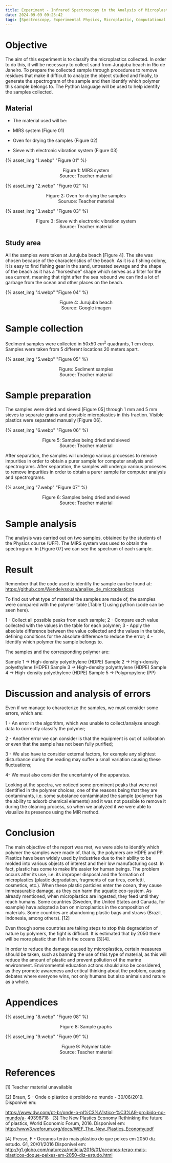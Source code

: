 ```yaml
---
title: Experiment - Infrared Spectroscopy in the Analysis of Microplastics 
date: 2024-09-09 09:25:42
tags: [Spectroscopy, Experimental Physics, Microplastic, Computational physics]
---
```


# Objective

The aim of this experiment is to classify the microplastics collected. In order to do this, it will be necessary to collect sand from Jurujuba beach in Rio de Janeiro. To prepare the collected sample through procedures to remove residues that make it difficult to analyze the object studied and finally, to generate the spectrogram of the sample and then identify which polymer this sample belongs to. The Python language will be used to help identify the samples collected.


## Material

* The material used will be:

* MIRS system (Figure 01)

* Oven for drying the samples (Figure 02)

* Sieve with electronic vibration system (Figure 03)

{% asset_img "1.webp" "Figure 01" %}
<p style="text-align: center;">
  Figure 1: MIRS system  <br>
  Source: Teacher material  </p>
{% asset_img "2.webp" "Figure 02" %}
<p style="text-align: center;">
  Figure 2: Oven for drying the samples <br>
  Souruce: Teacher material </p>
{% asset_img "3.webp" "Figure 03" %}
<p style="text-align: center;">
  Figure 3: Sieve with electronic vibration system   <br>
  Source: Teacher material </p>

## Study area

 All the samples were taken at Jurujuba beach [Figure 4]. The site was chosen because of the characteristics of the beach. As it is a fishing colony, it is easy to find fishing gear in the sand, untreated sewage and the shape of the beach as it has a “horseshoe” shape which serves as a filter for the sea current, meaning that right after the sea rebound we can find a lot of garbage from the ocean and other places on the beach.

 {% asset_img "4.webp" "Figure 04" %}
<p style="text-align: center;">
  Figure 4: Jurujuba beach   <br>
  Source: Google imagen </p>

# Sample collection

Sediment samples were collected in 50x50 $cm^2$ quadrants, 1 cm deep. Samples were taken from 5 different locations 20 meters apart.

 {% asset_img "5.webp" "Figure 05" %}
<p style="text-align: center;">
  Figure: Sediment samples   <br>
  Source: Teacher material </p>

# Sample preparation

The samples were dried and sieved [Figure 05] through 1 mm and 5 mm sieves to separate grains and possible microplastics in this fraction. Visible plastics were separated manually [Figure 06].

{% asset_img "6.webp" "Figure 06" %}
<p style="text-align: center;">
  Figure 5: Samples being dried and sieved   <br>
  Source: Teacher material </p>

After separation, the samples will undergo various processes to remove impurities in order to obtain a purer sample for computer analysis and spectrograms. After separation, the samples will undergo various processes to remove impurities in order to obtain a purer sample for computer analysis and spectrograms.

{% asset_img "7.webp" "Figure 07" %}
<p style="text-align: center;">
  Figure 6: Samples being dried and sieved   <br>
  Source: Teacher material </p>

# Sample analysis

The analysis was carried out on two samples, obtained by the students of the Physics course (UFF). The MIRS system was used to obtain the spectrogram. In [Figure 07] we can see the spectrum of each sample.

# Result

Remember that the code used to identify the sample can be found at: https://github.com/Wendelvsouza/analise_de_microplasticos

To find out what type of material the samples are made of, the samples were compared with the polymer table [Table 1] using python (code can be seen here).

 

1 - Collect all possible peaks from each sample;
2 - Compare each value collected with the values in the table for each polymer;
3 - Apply the absolute difference between the value collected and the values in the table, defining conditions for the absolute difference to reduce the error;
4 - Identify which polymer the sample belongs to.

 

The samples and the corresponding polymer are:

 

Sample 1 -> High-density polyethylene (HDPE)
Sample 2 -> High-density polyethylene (HDPE)
Sample 3 -> High-density polyethylene (HDPE)
Sample 4 -> High-density polyethylene (HDPE)
Sample 5 -> Polypropylene (PP)

# Discussion and analysis of errors

Even if we manage to characterize the samples, we must consider some errors, which are:


1 - An error in the algorithm, which was unable to collect/analyze enough data to correctly classify the polymer;

2 - Another error we can consider is that the equipment is out of calibration or even that the sample has not been fully purified;

3 - We also have to consider external factors, for example any slightest disturbance during the reading may suffer a small variation causing these fluctuations;

4- We must also consider the uncertainty of the apparatus.


Looking at the spectra, we noticed some prominent peaks that were not identified in the polymer choices, one of the reasons being that they are contaminants, i.e. some substance contaminated the sample (polymer has the ability to adsorb chemical elements) and it was not possible to remove it during the cleaning process, so when we analyzed it we were able to visualize its presence using the MIR method.

# Conclusion

The main objective of the report was met, we were able to identify which polymer the samples were made of, that is, the polymers are HDPE and PP. Plastics have been widely used by industries due to their ability to be molded into various objects of interest and their low manufacturing cost. In fact, plastic has come to make life easier for human beings. The problem occurs after its use, i.e. its improper disposal and the formation of microplastics (plastic degradation, fragments of car tires, confetti, cosmetics, etc.). When these plastic particles enter the ocean, they cause immeasurable damage, as they can harm the aquatic eco-system. As already mentioned, when microplastics are ingested, they feed until they reach humans. Some countries (Sweden, the United States and Canada, for example) have adopted a ban on microplastics in the composition of materials. Some countries are abandoning plastic bags and straws (Brazil, Indonesia, among others). [12]

 
Even though some countries are taking steps to stop this degradation of nature by polymers, the fight is difficult. It is estimated that by 2050 there will be more plastic than fish in the oceans [3][4].


In order to reduce the damage caused by microplastics, certain measures should be taken, such as banning the use of this type of material, as this will reduce the amount of plastic and prevent pollution of the marine environment. Environmental education actions should also be considered, as they promote awareness and critical thinking about the problem, causing debates where everyone wins, not only humans but also animals and nature as a whole.

# Appendices

{% asset_img "8.webp" "Figure 08" %}
<p style="text-align: center;">
  Figure 8: Sample graphs </p>

{% asset_img "9.webp" "Figure 09" %}
<p style="text-align: center;">
  Figure 9: Polymer table<br>
  Source: Teacher material </p>

# References

[1] Teacher material unavailable

[2] Braun, S - Onde o plástico é proibido no mundo - 30/06/2019. Disponível em:

https://www.dw.com/pt-br/onde-o-pl%C3%A1stico-%C3%A9-proibido-no-mundo/a- 49398718
 
[3] The New Plastics Economy Rethinking the future of plastics, World Economic Forum, 2016. Disponível em: http://www3.weforum.org/docs/WEF_The_New_Plastics_Economy.pdf


[4] Presse, F - Oceanos terão mais plástico do que peixes em 2050 diz estudo. G1, 20/01/2016 Disponível em: http://g1.globo.com/natureza/noticia/2016/01/oceanos-terao-mais-plasticos-doque-peixes-em-2050-diz-estudo.html